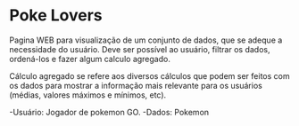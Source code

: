 # Poke Lovers

Pagina WEB para visualização de um conjunto de dados, que se adeque a necessidade do usuário. Deve ser possível ao usuário, filtrar os dados, ordená-los e fazer algum calculo agregado.

Cálculo agregado se refere aos diversos cálculos que podem ser feitos com os dados para mostrar a informação mais relevante para os usuários (médias, valores máximos e mínimos, etc).

-Usuário: Jogador de pokemon GO.
-Dados: Pokemon


